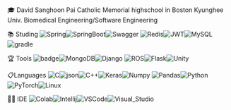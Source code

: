 

🎓 David Sanghoon Pai
Catholic Memorial highschool in Boston
Kyunghee Univ. Biomedical Engineering/Software Engineering

📚 Studing
	![Spring](https://img.shields.io/badge/spring-%236DB33F.svg?style=for-the-badge&logo=spring&logoColor=white)![SpringBoot](https://img.shields.io/badge/Spring_Boot-F2F4F9?style=for-the-badge&logo=spring-boot)![Swagger](https://img.shields.io/badge/Swagger-85EA2D?style=for-the-badge&logo=Swagger&logoColor=white)
![Redis](https://img.shields.io/badge/redis-%23DD0031.svg?style=for-the-badge&logo=redis&logoColor=white)![JWT](https://img.shields.io/badge/JWT-black?style=for-the-badge&logo=JSON%20web%20tokens)![MySQL](https://img.shields.io/badge/mysql-%2300f.svg?style=for-the-badge&logo=mysql&logoColor=white)![gradle](https://img.shields.io/badge/gradle-02303A?style=for-the-badge&logo=gradle&logoColor=white)

🏆 Tools
![badge](https://img.shields.io/badge/TensorFlow-FF6F00?style=for-the-badge&logo=tensorflow&logoColor=white)![MongoDB](https://img.shields.io/badge/MongoDB-%234ea94b.svg?style=for-the-badge&logo=mongodb&logoColor=white)![Django](https://img.shields.io/badge/django-%23092E20.svg?style=for-the-badge&logo=django&logoColor=white)
![ROS](https://img.shields.io/badge/ros-%230A0FF9.svg?style=for-the-badge&logo=ros&logoColor=white)![Flask](https://img.shields.io/badge/flask-%23000.svg?style=for-the-badge&logo=flask&logoColor=white)![Unity](https://img.shields.io/badge/Unity-100000?style=for-the-badge&logo=unity&logoColor=white)



📋Languages
![C](https://img.shields.io/badge/C-00599C?style=for-the-badge&logo=c&logoColor=white})![json](https://img.shields.io/badge/json-5E5C5C?style=for-the-badge&logo=json&logoColor=white)![C++](https://img.shields.io/badge/C%2B%2B-00599C?style=for-the-badge&logo=c%2B%2B&logoColor=white)![Keras](https://img.shields.io/badge/Keras-D00000?style=for-the-badge&logo=Keras&logoColor=white)![Numpy](https://img.shields.io/badge/Numpy-777BB4?style=for-the-badge&logo=numpy&logoColor=white)
![Pandas](https://img.shields.io/badge/Pandas-2C2D72?style=for-the-badge&logo=pandas&logoColor=white)![Python](https://img.shields.io/badge/Python-FFD43B?style=for-the-badge&logo=python&logoColor=blue)![PyTorch](https://img.shields.io/badge/PyTorch-EE4C2C?style=for-the-badge&logo=PyTorch&logoColor=white)![Linux](https://img.shields.io/badge/Linux-FCC624?style=for-the-badge&logo=linux&logoColor=black)

👩‍💻 IDE
![Colab](https://img.shields.io/badge/Colab-F9AB00?style=for-the-badge&logo=googlecolab&color=525252)![Intellij](https://img.shields.io/badge/IntelliJ_IDEA-000000.svg?style=for-the-badge&logo=intellij-idea&logoColor=white)![VSCode](https://img.shields.io/badge/VSCode-0078D4?style=for-the-badge&logo=visual%20studio%20code&logoColor=white)![Visual_Studio](https://img.shields.io/badge/Visual_Studio-5C2D91?style=for-the-badge&logo=visual%20studio&logoColor=white)



    
